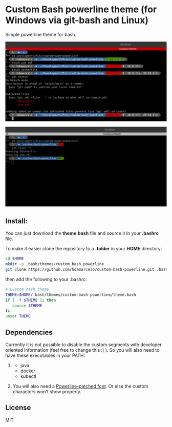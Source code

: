 # Custom Bash powerline theme (for Windows via git-bash and Linux)

Simple powerline theme for bash.

![ScreenShot-Complete](screenshot-complete.png)

![ScreenShot-Compact](screenshot-compact.png)


## Install:

You can just download the **theme.bash** file and source it in your **.bashrc** file.

To make it easier clone the repository to a **.folder** in your **HOME** directory:

```bash
cd $HOME
mkdir -p .bash/themes/custom_bash_powerline
git clone https://github.com/hdamarcelo/custom-bash-powerline.git .bash/themes/custom-bash-powerline
```

then add the following to your .bashrc:

```bash
# Custom bash theme
THEME=$HOME/.bash/themes/custom-bash-powerline/theme.bash
if [ -f $THEME ]; then
   source $THEME
fi
unset THEME
```

## Dependencies

Currently it is not possible to disable the custom segments with developer oriented information (feel free to change this :) ). So you will also need to have these executables in your PATH:

1. * java
   * docker
   * kubectl

2. You will also need a
[Powerline-patched font](https://github.com/powerline/fonts). Or else the custom characters won't show properly.

## License

MIT